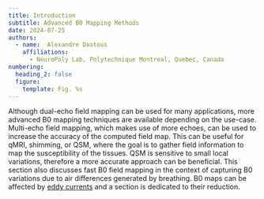 ```yaml
---
title: Introduction
subtitle: Advanced B0 Mapping Methods
date: 2024-07-25
authors:
  - name:  Alexandre Dastous
    affiliations:
      - NeuroPoly Lab, Polytechnique Montreal, Quebec, Canada
numbering:
  heading_2: false
  figure:
    template: Fig. %s
---
```


Although dual-echo field mapping can be used for many applications, more advanced B0 mapping techniques are available depending on the use-case. Multi-echo field mapping, which makes use of more echoes, can be used to increase the accuracy of the computed field map. This can be useful for qMRI, shimming, or QSM, where the goal is to gather field information to map the susceptibility of the tissues. QSM is sensitive to small local variations, therefore a more accurate approach can be beneficial. This section also discusses fast B0 field mapping in the context of capturing B0 variations due to air differences generated by breathing. B0 maps can be affected by [eddy currents](https://en.wikipedia.org/wiki/Eddy_current) and a section is dedicated to their reduction.